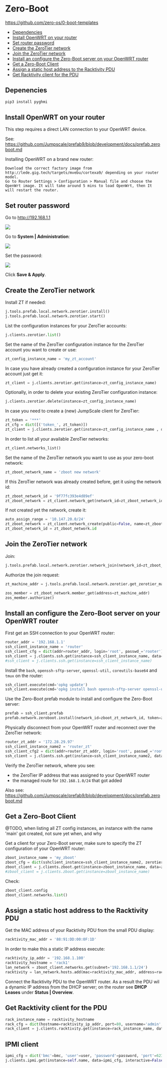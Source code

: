 # Zero-Boot

https://github.com/zero-os/0-boot-templates

- [Dependencies](#dependencies)
- [Install OpenWRT on your router](#install-openwrt)
- [Set router password](#set-password)
- [Create the ZeroTier network](#create-zt)
- [Join the ZeroTier network](#join-zt)
- [Install an configure the Zero-Boot server on your OpenWRT router](#zboot-server)
- [Get a Zero-Boot Client](#zboot-client)
- [Assign a static host address to the Racktivity PDU](#add-racktivity)
- [Get Racktivity client for the PDU](#racktivity-client)


<a id='dependencies'></a>
## Depenencies


```bash
pip3 install pyghmi
```


<a id='install-openwrt'></a>
## Install OpenWRT on your router

This step requires a direct LAN connection to your OpenWRT device.

See: https://github.com/Jumpscale/prefab9/blob/development/docs/prefab.zeroboot.md


Installing OpenWRT on a brand new router:

    Download the correct factory image from http://lede.gig.tech/targets/mvebu/cortexa9/ depending on your router model.
    Go to Router Settings > Configuration > Manual file and choose the OpenWrt image. It will take around 5 mins to load OpenWrt, then It will restart the router.


<a id='set-password'></a>

## Set router password

Go to http://192.168.1.1

![](images/linksys1.png)


Go to **System | Administration**:

![](images/linksys2.png)


Set the password:

![](images/linksys3.png)


Click **Save & Apply**.


<a id='create-zt'></a>

## Create the ZeroTier network

Install ZT if needed:
```python
j.tools.prefab.local.network.zerotier.install()
j.tools.prefab.local.network.zerotier.start()
```

List the configuration instances for your ZeroTier accounts:
```python
j.clients.zerotier.list()
```

Set the name of the ZeroTier configuration instance for the ZeroTier account you want to create or use:
```python
zt_config_instance_name = 'my_zt_account'
```

In case you have already created a configuration instance for your ZeroTier account just get it:
```python
zt_client = j.clients.zerotier.get(instance=zt_config_instance_name)
```

Optionally, in order to delete your existing ZeroTier configuration instance:
```python
j.clients.zerotier.delete(instance=zt_config_instance_name)
```

In case you need to create a (new) JumpScale client for ZeroTier:
```python
zt_token = '***'
zt_cfg = dict([('token_', zt_token)])
zt_client = j.clients.zerotier.get(instance=zt_config_instance_name , data=zt_cfg)
```

In order to list all your available ZeroTier networks:
```python
zt_client.networks_list()
```

Set the name of the ZeroTier network you want to use as your zero-boot network:
```python
zt_zboot_network_name = 'zboot new network'
```

If this ZeroTier network was already created before, get it using the network id:
```python
zt_zboot_network_id = '9f77fc393e4d89ef'
zt_zboot_network = zt_client.network_get(network_id=zt_zboot_network_id)
```

If not created yet the network, create it:
```python
auto_assign_range = '10.147.20.0/24'
zt_zboot_network = zt_client.network_create(public=False, name=zt_zboot_network_name, auto_assign=True, subnet=auto_assign_range)
zt_zboot_network_id = zt_zboot_network.id
```

<a id='join-zt'></a>

## Join the ZeroTier network

Join:
```python
j.tools.prefab.local.network.zerotier.network_join(network_id=zt_zboot_network_id)
```

Authorize the join request:
```python
zt_machine_addr = j.tools.prefab.local.network.zerotier.get_zerotier_machine_address()

zos_member = zt_zboot_network.member_get(address=zt_machine_addr)
zos_member.authorize()
```

<a id='#zboot-server'></a>

## Install an configure the Zero-Boot server on your OpenWRT router

First get an SSH connection to your OpenWRT router:
```python
router_addr = '192.168.1.1'
ssh_client_instance_name = 'router'
ssh_client_cfg = dict(addr=router_addr, login='root', passwd_='rooter')
ssh_client = j.clients.ssh.get(instance=ssh_client_instance_name, data=ssh_client_cfg)
#ssh_client = j.clients.ssh.get(instance=ssh_client_instance_name)
```

Install the `bash`, `openssh-sftp-server`, `openssl-util,` `coreutils-base64` and `tmux` on the router:
```python
ssh_client.execute(cmd='opkg update')
ssh_client.execute(cmd='opkg install bash openssh-sftp-server openssl-util coreutils-base64 tmux')
```

Use the Zero-Boot prefab module to install and configure the Zero-Boot server:
```python
prefab = ssh_client.prefab
prefab.network.zeroboot.install(network_id=zboot_zt_network_id, token=zt_token)
```

Physically disconnect from your OpenWRT router and reconnect over the ZeroTier network:
```python
router_zt_addr = '172.28.29.97'
ssh_client_instance_name2 = 'router_zt'
ssh_client_cfg2 = dict(addr=router_zt_addr, login='root', passwd_='rooter')
ssh_client = j.clients.ssh.get(instance=ssh_client_instance_name2, data=ssh_client_cfg2)
```


Verify the ZeroTier network, where you see:
- the ZeroTier IP address that was assigned to your OpenWRT router
- the managed route for `192.168.1.0/24` that got added



Also see: https://github.com/Jumpscale/prefab9/blob/development/docs/prefab.zeroboot.md



<a id='#zboot-client'></a>

## Get a Zero-Boot Client

@TODO, when listing all ZT config instances, an instance with the name 'main' got created, not sure yet when, and why

Get a client for your Zero-Boot server, make sure to specify the ZT configuration of your OpenWRT router:
```python
zboot_instance_name = 'my_zboot'
zboot_cfg = dict(sshclient_instance=ssh_client_instance_name2, zerotier_instance=zt_config_instance_name, network_id=zt_zboot_network_id)
zboot_client = j.clients.zboot.get(instance=zboot_instance_name, data=zboot_cfg)
#zboot_client = j.clients.zboot.get(instance=zboot_instance_name)
```

Check:
```python
zboot_client.config
zboot_client.networks.list()
```


<a id='#add-racktivity'></a>

## Assign a static host address to the Racktivity PDU


Get the MAC address of your Racktivity PDU from the small PDU display:
```python
racktivity_mac_addr = '88:91:DD:00:0F:1D'
```

In order to make this a static IP address execute:
```python
racktivity_ip_addr = '192.168.1.100'
racktivity_hostname = 'rack1'
lan_network = zboot_client.networks.get(subnet='192.168.1.1/24')
racktivity = lan_network.hosts.add(mac=racktivity_mac_addr, address=racktivity_ip_addr, hostname=racktivity_hostname)
```

Connect the Racktivity PDU to the OpenWRT router. As a result the PDU wil a dynamic IP address from the DHCP server; on the router see **DHCP Leases** under **Status | Overview**.

<a id='#racktivity-client'></a>


## Get Racktivity client for the PDU

```python
rack_instance_name = racktivity_hostname
rack_cfg = dict(hostname=racktivity_ip_addr, port=80, username='admin', password_='1234')
rack_client = j.clients.racktivity.get(instance=rack_instance_name, data=rack_cfg)
```



## IPMI client



```python
ipmi_cfg = dict('bmc'=bmc, 'user'=user, 'password'=password, 'port'=623)
j.clients.ipmi.get(instance=self.name, data=ipmi_cfg, interactive=False)
```


